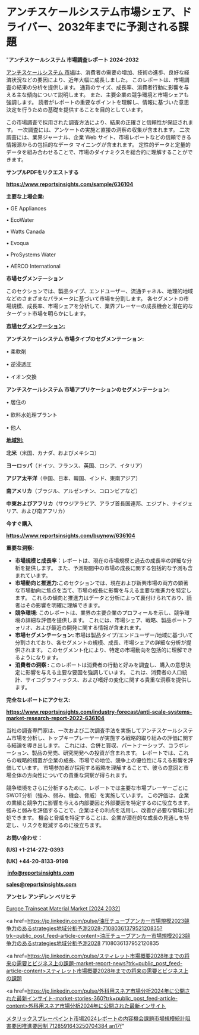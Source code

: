 # アンチスケールシステム市場シェア、ドライバー、2032年までに予測される課題

"<strong>アンチスケールシステム 市場調査レポート 2024-2032</strong>

<a href=https://www.reportsinsights.com/sample/636104>アンチスケールシステム 市場</a>は、消費者の需要の増加、技術の進歩、良好な経済状況などの要因により、近年大幅に成長しました。 このレポートは、市場調査の結果の分析を提供します。 通貨のサイズ、成長率、消費者行動に影響を与える主な傾向について説明します。 また、主要企業の競争環境と市場シェアも強調します。 読者がレポートの重要なポイントを理解し、情報に基づいた意思決定を行うための基礎を提供することを目的としています。

この市場調査で採用された調査方法により、結果の正確さと信頼性が保証されます。 一次調査には、アンケートの実施と直接の洞察の収集が含まれます。 二次調査には、業界ジャーナル、企業 Web サイト、市場レポートなどの信頼できる情報源からの包括的なデータ マイニングが含まれます。 定性的データと定量的データを組み合わせることで、市場のダイナミクスを総合的に理解することができます。

<strong><b>サンプルPDFをリクエストする</b></strong>

<a href=https://www.reportsinsights.com/sample/636104><strong><u>https://www.reportsinsights.com/sample/636104</u></strong></a>

<strong>主要な上場企業:</strong>

• GE Appliances

• EcoWater

• Watts Canada

• Evoqua

• ProSystems Water

• AERCO International

<strong>市場セグメンテーション</strong>

このセクションでは、製品タイプ、エンドユーザー、流通チャネル、地理的地域などのさまざまなパラメータに基づいて市場を分割します。 各セグメントの市場規模、成長率、市場シェアを分析して、業界プレーヤーの成長機会と潜在的なターゲット市場を明らかにします。

<strong><u>市場セグメンテーション</u></strong><strong><u>:</u></strong>

<strong>アンチスケールシステム 市場タイプのセグメンテーション:</strong>

• 柔軟剤

• 逆浸透圧

• イオン交換

<strong>アンチスケールシステム 市場アプリケーションのセグメンテーション:</strong>

• 居住の

• 飲料水処理プラント

• 他人

<strong><u>地域別</u></strong><strong><u>:</u></strong>

<strong>北米</strong>（米国、カナダ、およびメキシコ）

<strong>ヨーロッパ</strong>（ドイツ、フランス、英国、ロシア、イタリア）

<strong>アジア太平洋</strong>（中国、日本、韓国、インド、東南アジア）

<strong>南アメリカ</strong>（ブラジル、アルゼンチン、コロンビアなど）

<strong>中東およびアフリカ</strong>（サウジアラビア、アラブ首長国連邦、エジプト、ナイジェリア、および南アフリカ）

<strong>今すぐ購入</strong>

<a href=https://www.reportsinsights.com/buynow/636104><strong><u>https://www.reportsinsights.com/buynow/636104</u></strong></a>

<strong>重要な洞察:</strong>
<ul>
  <li><strong>市場規模と成長率：</strong>レポートは、現在の市場規模と過去の成長率の詳細な分析を提供します。 また、予測期間中の市場の成長に関する包括的な予測も含まれています。</li>
  <li><strong>市場動向と推進力:</strong>このセクションでは、現在および新興市場の両方の顕著な市場動向に焦点を当て、市場の成長に影響を与える主要な推進力を特定します。 これらの傾向と推進力はデータと分析によって裏付けられており、読者はその影響を明確に理解できます。</li>
  <li><strong>競争環境</strong>: このレポートは、業界の主要企業のプロフィールを示し、競争環境の詳細な評価を提供します。 これには、市場シェア、戦略、製品ポートフォリオ、および最近の開発に関する情報が含まれます。</li>
  <li><strong>市場セグメンテーション: </strong>市場は製品タイプ/エンドユーザー/地域に基づいて分割されており、各セグメントの規模、成長、市場シェアの詳細な分析が提供されます。 このセグメント化により、特定の市場動向を包括的に理解できるようになります。</li>
  <li><strong>消費者の洞察 : </strong>このレポートは消費者の行動と好みを調査し、購入の意思決定に影響を与える主要な要因を強調しています。 これは、消費者の人口統計、サイコグラフィックス、および嗜好の変化に関する貴重な洞察を提供します。</li>
</ul>
<strong>完全なレポートにアクセス:</strong>

<a href=https://www.reportsinsights.com/industry-forecast/anti-scale-systems-market-research-report-2022-636104><strong><u><b>https://www.reportsinsights.com/industry-forecast/anti-scale-systems-market-research-report-2022-636104</b></u></strong></a>

当社の調査専門家は、一次および二次調査手法を実施してアンチスケールシステム市場を分析し、トップキープレーヤーが実施する戦略的取り組みの評価に関する結論を導き出します。 これには、合併と買収、パートナーシップ、コラボレーション、製品の発売、研究開発への投資が含まれます。 レポートでは、これらの戦略的措置が企業の成長、市場での地位、競争上の優位性に与える影響を評価しています。 市場参加者が採用する戦略を理解することで、彼らの意図と市場全体の方向性についての貴重な洞察が得られます。

競争環境をさらに分析するために、レポートでは主要な市場プレーヤーごとにSWOT分析（強み、弱み、機会、脅威）を実施しています。 この評価は、企業の業績と競争力に影響を与える内部要因と外部要因を特定するのに役立ちます。 強みと弱みを評価することで、企業はその利点を活用し、改善が必要な領域に対処できます。 機会と脅威を特定することは、企業が潜在的な成長の見通しを特定し、リスクを軽減するのに役立ちます。

<strong>お問い合わせ：</strong>

<strong>(US) +1-214-272-0393</strong>

<strong>(UK) +44-20-8133-9198</strong>

<strong> </strong><a href=info@reportsinsights.com><strong><u>info@reportsinsights.com</u></strong></a>

<a href=sales@reportsinsights.com><strong><u>sales@reportsinsights.com</u></strong></a>

<strong>アンセレ アンデレン ベリヒテ</strong>

<a href=https://www.linkedin.com/pulse/europe-trainseat-material-markets-emerging-trends-hccbf/>Europe Trainseat Material Market [2024 2032]</a>

<a href=https://jp.linkedin.com/pulse/油圧チューブアンカー市場規模2023競争力のあるstrategies地域分析予測2028-7108036137952120835?trk=public_post_feed-article-content>油圧チューブアンカー市場規模2023競争力のあるstrategies地域分析予測2028 7108036137952120835</a>

<a href=https://jp.linkedin.com/pulse/スティレット市場概要2028年までの将来の需要とビジネス上の課題-market-report-news?trk=public_post_feed-article-content>スティレット市場概要2028年までの将来の需要とビジネス上の課題</a>

<a href=https://jp.linkedin.com/pulse/外科用スネア市場分析2024年に公開された最新インサイト-market-stories-360?trk=public_post_feed-article-content>外科用スネア市場分析2024年に公開された最新インサイト</a>

<a href=https://www.linkedin.com/pulse/メタリックスプレーペイント市場2024レポートの内容機会課題市場規模統計阻害要因推進要因制-7128591643250704384-an17f/>メタリックスプレーペイント市場2024レポートの内容機会課題市場規模統計阻害要因推進要因制 7128591643250704384 an17f</a>"
